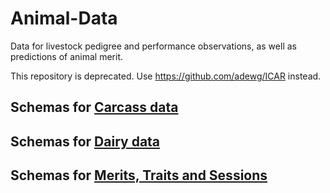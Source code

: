 # Animal-Data

Data for livestock pedigree and performance observations, as well as predictions of animal merit.

This repository is deprecated. Use https://github.com/adewg/ICAR instead.

## Schemas for [Carcass data](Carcass/README.MD)

## Schemas for [Dairy data](Dairy/README.MD)

## Schemas for [Merits, Traits and Sessions](Merits_Traits_and_Sessions/README.MD)
